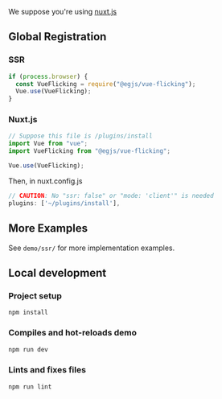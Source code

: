 We suppose you're using [nuxt.js](https://nuxtjs.org/)

## Global Registration
### SSR
```js
if (process.browser) {
  const VueFlicking = require("@egjs/vue-flicking");
  Vue.use(VueFlicking);
}
```

### Nuxt.js
```js
// Suppose this file is /plugins/install
import Vue from "vue";
import VueFlicking from "@egjs/vue-flicking";

Vue.use(VueFlicking);
```

Then, in nuxt.config.js
```js
// CAUTION: No "ssr: false" or "mode: 'client'" is needed
plugins: ['~/plugins/install'],
```

## More Examples
See `demo/ssr/` for more implementation examples.

## Local development
### Project setup
```
npm install
```

### Compiles and hot-reloads demo
```sh
npm run dev
```

### Lints and fixes files
```
npm run lint
```

